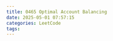 ```yaml
---
title: 0465 Optimal Account Balancing
date: 2025-05-01 07:57:15
categories: LeetCode
tags:
---
```




